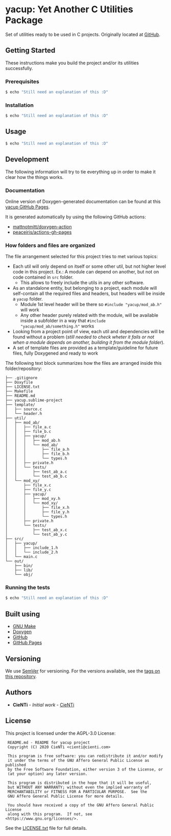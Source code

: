 # yacup: Yet Another C Utilities Package

Set of utilities ready to be used in C projects. Originally located at [GitHub](https://github.com/CieNTi/yacup).

## Getting Started

These instructions make you build the project and/or its utilities successfully.

### Prerequisites

```bash
$ echo "Still need an explanation of this :D"
```

### Installation

```bash
$ echo "Still need an explanation of this :D"
```

## Usage

```bash
$ echo "Still need an explanation of this :D"
```

## Development

The following information will try to tie everything up in order to make it clear how the things works.

### Documentation

Online version of Doxygen-generated documentation can be found at this [yacup GitHub Pages](https://cienti.github.io/yacup/).

It is generated automatically by using the following GitHub actions:

- [mattnotmitt/doxygen-action](https://github.com/marketplace/actions/doxygen-action)
- [peaceiris/actions-gh-pages](https://github.com/marketplace/actions/github-pages-action)

### How folders and files are organized

The file arrangement selected for this project tries to met various topics:

- Each util will only depend on itself or some other util, but not higher level code in this project. Ex.: A module can depend on another, but not on code contained in `src` folder.
    - This allows to freely include the utils in any other software.
- As an standalone entity, but belonging to a project, each module will self-contain all the required files and headers, but headers will be inside a `yacup` folder.
    - Module 1st level header will be there so `#include "yacup/mod_ab.h"` will work
    - Any other header purely related with the module, will be available inside a subfolder in a way that `#include "yacup/mod_ab/something.h"` works
- Looking from a project point of view, each util and dependencies will be found without a problem (*still needed to check wheter it fails or not when a module depends on another, building it from the module folder*).
- A set of template files are provided as a template/guideline for future files, fully Doxygened and ready to work

The following text block summarizes how the files are arranged inside this folder/repository:

```
├── .gitignore
├── Doxyfile
├── LICENSE.txt
├── Makefile
├── README.md
├── yacup.sublime-project
├── template/
│   ├── source.c
│   └── header.h
├── util/
│   ├── mod_ab/
│   │   ├── file_a.c
│   │   ├── file_b.c
│   │   ├── yacup/
│   │   │   ├── mod_ab.h
│   │   │   └── mod_ab/
│   │   │       ├── file_a.h
│   │   │       ├── file_b.h
│   │   │       └── types.h
│   │   ├── private.h
│   │   └── tests/
│   │       ├── test_ab_a.c
│   │       └── test_ab_b.c
│   └── mod_xy/
│       ├── file_x.c
│       ├── file_y.c
│       ├── yacup/
│       │   ├── mod_xy.h
│       │   └── mod_xy/
│       │       ├── file_x.h
│       │       ├── file_y.h
│       │       └── types.h
│       ├── private.h
│       └── tests/
│           ├── test_ab_x.c
│           └── test_ab_y.c
├── src/
│   ├── yacup/
│   │   ├── include_1.h
│   │   └── include_2.h
│   └── main.c
└── out/
    ├── bin/
    ├── lib/
    └── obj/
```

### Running the tests

```bash
$ echo "Still need an explanation of this :D"
```

## Built using

- [GNU Make](https://www.gnu.org/software/make/)
- [Doxygen](http://www.doxygen.nl/)
- [GitHub](https://github.com/)
- [GitHub Pages](https://pages.github.com/)

## Versioning

We use [SemVer](http://semver.org/) for versioning. For the versions available, see the [tags on this repository](https://github.com/CieNTi/yacup/tags). 

## Authors

- **CieNTi** - *Initial work* - [CieNTi](https://github.com/CieNTi)

## License

This project is licensed under the AGPL-3.0 License:

```
 README.md - README for yacup project
 Copyright (C) 2020 CieNTi <cienti@cienti.com>
 
 This program is free software: you can redistribute it and/or modify
 it under the terms of the GNU Affero General Public License as published
 by the Free Software Foundation, either version 3 of the License, or
 (at your option) any later version.
 
 This program is distributed in the hope that it will be useful,
 but WITHOUT ANY WARRANTY; without even the implied warranty of
 MERCHANTABILITY or FITNESS FOR A PARTICULAR PURPOSE.  See the
 GNU Affero General Public License for more details.
 
 You should have received a copy of the GNU Affero General Public License
 along with this program.  If not, see <https://www.gnu.org/licenses/>.
```

See the [LICENSE.txt](LICENSE.txt) file for full details.
